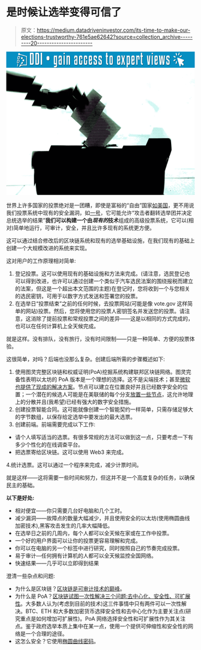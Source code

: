 # 是时候让选举变得可信了

> 原文：<https://medium.datadriveninvestor.com/its-time-to-make-our-elections-trustworthy-761e5ae62642?source=collection_archive---------20----------------------->

[![](img/fda48e047dc085d50e33a1aeedb68901.png)](http://www.track.datadriveninvestor.com/1B9E)![](img/31687e44f79b28d7a05c6b67b1f52b9f.png)

世界上许多国家的投票绝对是一团糟，即使是富裕的“自由”国家[如美国](https://www.washingtonpost.com/politics/broken-machines-rejected-ballots-and-long-lines-voting-problems-emerge-as-americans-go-to-the-polls/2018/11/06/ffd11e52-dfa8-11e8-b3f0-62607289efee_story.html?noredirect=on&utm_term=.df166ef808e4)，更不用说我们投票系统中现有的安全漏洞，如[一号](https://arstechnica.com/information-technology/2018/09/e-voting-researchers-warn-of-hack-that-could-flip-the-electoral-college/)，它可能允许“攻击者翻转选举团并决定总统选举的结果”**我们可以构建一个由*现有的*技术**组成的高级投票系统，它可以(相对)简单地运行，可审计，安全，并且比许多现有的系统更方便。

这可以通过结合修改后的区块链系统和现有的选举基础设施，在我们现有的基础上创建一个大规模改进的系统来实现。

这对用户的工作原理相对简单:

1.  登记投票。这可以使用现有的基础设施和方法来完成。(请注意，选民登记也可以得到改进，也许可以通过创建一个类似于汽车选民法案的围绕报税而建立的法案，但这是一个超出本文范围的主题)在登记时，您将收到一个与您相关的选民密钥，可用于以数字方式发送和签署您的投票。
2.  在选举日“投票结束”之前的任何时候，去投票网站(可能是像 vote.gov 这样简单的网站)投票。然后，您将使用您的投票人密钥签名并发送您的投票。请注意，这消除了提前投票和常规投票之间的差异——这是以相同的方式完成的，也可以在任何计算机上全天候完成。

就是这样。没有排队，没有旅行，没有时间限制——只是一种简单、方便的投票体验。

这很简单，对吗？后端也没那么复杂。创建后端所需的步骤概述如下:

1.  使用图灵完整区块链和权威证明(PoA)挖掘系统构建联邦区块链网络。图灵完备性表明以太坊的 PoA 版本是一个理想的选择。这不是尖端技术；甚至[微软也提供了现成的解决方案](https://azure.microsoft.com/en-us/blog/ethereum-proof-of-authority-on-azure/)。节点可以建立在位置良好并且已经数字安全的位置；一个潜在的候选人可能是在美联储的每个分支[放置一些节点](https://en.wikipedia.org/wiki/List_of_Federal_Reserve_branches)，这允许地理上的分散并且(我希望)已经有强大的数字安全措施。
2.  创建投票智能合同。这可能就像创建一个智能契约一样简单，只需存储足够大的字节数组，以保存给定选举中要发出的最大选票。
3.  创建前端。前端需要完成以下工作:

*   请个人填写适当的选票。有很多常规的方法可以做到这一点，只要考虑一下有多少个性化的在线调查平台。
*   把选票寄给区块链。这可以使用 Web3 来完成。

4.统计选票。这可以通过一个程序来完成，减少计票时间。

就是这样——这将需要一些时间和努力，但这并不是一个高度复杂的任务，以确保民主的基础。

**以下是好处:**

*   相对便宜——你只需要几台好电脑和几个工时。
*   减少漏洞——故障点的数量大幅减少，并且使用安全的以太坊(使用椭圆曲线加密技术),黑客攻击发生的几率大幅降低。
*   在选举日之前的几周内，每个人都可以全天候在家或在工作中投票。
*   一个好的用户界面可以让你的投票更容易理解和完成。
*   你可以在电脑的另一个标签中进行研究，同时按照自己的节奏完成投票。
*   易于审计—任何拥有计算机的人都可以全天候监控全国网络。
*   快速结果——几乎可以立即得到结果

澄清一些杂点和问题:

*   为什么是区块链？[区块链是可审计技术的巅峰](https://bitfury.com/content/downloads/bitfury_white_paper_on_blockchain_auditability.pdf)。
*   为什么是 PoA？[区块链试图一次性解决三个问题:去中心化、安全性、可扩展性](https://medium.com/@aakash_13214/the-scalability-trilemma-in-blockchain-75fb57f646df)。大多数人认为(考虑到目前的技术)这三件事情中只有两件可以一次性解决。BTC、ETH 和大多数加密货币选择安全性和去中心化作为主要关注点(研究重点是如何增加可扩展性)。PoA 网络选择安全性和可扩展性作为其关注点。鉴于政府选举本质上集中在某一点，使用一个提供可伸缩性和安全性的网络是一个合理的途径。
*   这怎么安全？它使用[椭圆曲线密码](https://arstechnica.com/information-technology/2013/10/a-relatively-easy-to-understand-primer-on-elliptic-curve-cryptography/)。